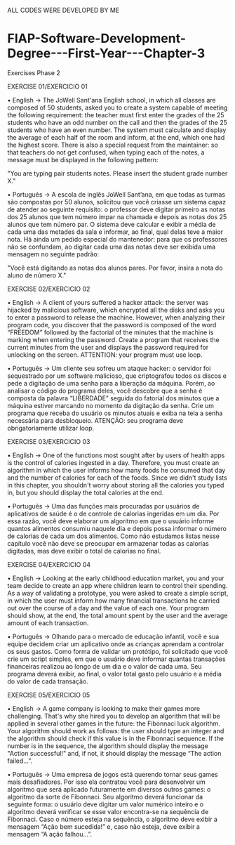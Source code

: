 ALL CODES WERE DEVELOPED BY ME 

# FIAP-Software-Development-Degree---First-Year---Chapter-3
Exercises Phase 2

EXERCISE 01/EXERCICIO 01

•	English -> The JoWell Sant'ana English school, in which all classes are composed of 50 students, asked you to create a system capable of meeting the following requirement: the teacher must first enter the grades of the 25 students who have an odd number on the call and then the grades of the 25 students who have an even number. The system must calculate and display the average of each half of the room and inform, at the end, which one had the highest score. There is also a special request from the maintainer: so that teachers do not get confused, when typing each of the notes, a message must be displayed in the following pattern:

"You are typing pair students notes. Please insert the student grade number X."

•	Português -> A escola de inglês JoWell Sant’ana, em que todas as turmas são compostas por 50 alunos, solicitou que você criasse um sistema capaz de atender ao seguinte requisito: o professor deve digitar primeiro as notas dos 25 alunos que tem número ímpar na chamada e depois as notas dos 25 alunos que tem número par. O sistema deve calcular e exibir a média de cada uma das metades da sala e informar, ao final, qual delas teve a maior nota. Há ainda um pedido especial do mantenedor: para que os professores não se confundam, ao digitar cada uma das notas deve ser exibida uma mensagem no seguinte padrão:

"Você está digitando as notas dos alunos pares. Por favor, insira a nota do aluno de número X."


EXERCISE 02/EXERCICIO 02

•	English -> A client of yours suffered a hacker attack: the server was hijacked by malicious software, which encrypted all the disks and asks you to enter a password to release the machine. However, when analyzing their program code, you discover that the password is composed of the word “FREEDOM” followed by the factorial of the minutes that the machine is marking when entering the password. Create a program that receives the current minutes from the user and displays the password required for unlocking on the screen. ATTENTION: your program must use loop.

•	Português -> Um cliente seu sofreu um ataque hacker: o servidor foi sequestrado por um software malicioso, que criptografou todos os discos e pede a digitação de uma senha para a liberação da máquina. Porém, ao analisar o código do programa deles, você descobre que a senha é composta da palavra “LIBERDADE” seguida do fatorial dos minutos que a máquina estiver marcando no momento da digitação da senha. Crie um programa que receba do usuário os minutos atuais e exiba na tela a senha necessária para desbloqueio. ATENÇÃO: seu programa deve obrigatoriamente utilizar loop.


EXERCISE 03/EXERCICIO 03

•	English -> One of the functions most sought after by users of health apps is the control of calories ingested in a day. Therefore,
you must create an algorithm in which the user informs how many foods he consumed that day and the number of calories for each of the foods. Since we didn't study lists in this chapter, you shouldn't worry about storing all the calories you typed in, but you should display the total calories at the end.

•	Português -> Uma das funções mais procuradas por usuários de aplicativos de saúde é o de controle de calorias ingeridas em um dia. Por essa razão,
você deve elaborar um algoritmo em que o usuário informe quantos alimentos consumiu naquele dia e depois possa informar o número de calorias de cada um dos alimentos. Como não estudamos listas nesse capítulo você não deve se preocupar em armazenar todas as calorias digitadas, mas deve exibir o total de calorias no final.


EXERCISE 04/EXERCICIO 04

•	English -> Looking at the early childhood education market, you and your team decide to create an app where children learn to control their spending. As a way of validating a prototype, you were asked to create a simple script, in which the user must inform how many financial transactions he carried out over the course of a day and the value of each one. Your program should show, at the end, the total amount spent by the user and the average amount of each transaction.

•	Português -> Olhando para o mercado de educação infantil, você e sua equipe decidem criar um aplicativo onde as crianças aprendam a controlar os seus gastos. Como forma de validar um protótipo, foi solicitado que você crie um script simples, em que o usuário deve informar quantas transações financeiras realizou ao longo de um dia e o valor de cada uma. Seu programa deverá exibir, ao final, o valor total gasto pelo usuário e a média do valor de cada transação.


EXERCISE 05/EXERCICIO 05

•	English -> A game company is looking to make their games more challenging. That's why she hired you to develop an algorithm that will be applied in several other games in the future: the Fibonnaci luck algorithm. Your algorithm should work as follows: the user should type an integer and the algorithm should check if this value is in the Fibonnaci sequence. If the number is in the sequence, the algorithm should display the message "Action successful!" and, if not, it should display the message “The action failed...”.

•	Português -> Uma empresa de jogos está querendo tornar seus games mais desafiadores. Por isso ela contratou você para desenvolver um algoritmo que será aplicado futuramente em diversos outros games: o algoritmo da sorte de Fibonnaci. Seu algoritmo deverá funcionar da seguinte forma: o usuário deve digitar um valor numérico inteiro e o algoritmo deverá verificar se esse valor encontra-se na sequência de Fibonnaci. Caso o número esteja na sequência, o algoritmo deve exibir a mensagem “Ação bem sucedida!” e, caso não esteja, deve exibir a mensagem “A ação falhou...”.


